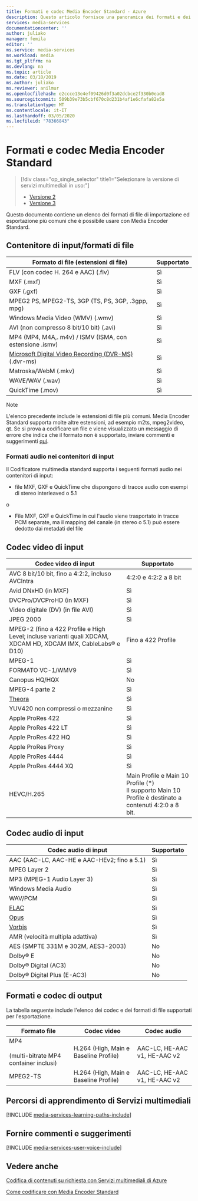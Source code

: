 ```yaml
---
title: Formati e codec Media Encoder Standard - Azure
description: Questo articolo fornisce una panoramica dei formati e dei codec Media Encoder Standard.
services: media-services
documentationcenter: ''
author: juliako
manager: femila
editor: ''
ms.service: media-services
ms.workload: media
ms.tgt_pltfrm: na
ms.devlang: na
ms.topic: article
ms.date: 03/18/2019
ms.author: juliako
ms.reviewer: anilmur
ms.openlocfilehash: e2ccce13e4ef09426d0f3a02dcbce2f330b0ead8
ms.sourcegitcommit: 509b39e73b5cbf670c8d231b4af1e6cfafa82e5a
ms.translationtype: MT
ms.contentlocale: it-IT
ms.lasthandoff: 03/05/2020
ms.locfileid: "78366843"
---
```

# <a name="media-encoder-standard-formats-and-codecs"></a>Formati e codec Media Encoder Standard

> [!div class="op_single_selector" title1="Selezionare la versione di servizi multimediali in uso:"]
> * [Versione 2](media-services-media-encoder-standard-formats.md)
> * [Versione 3](../latest/media-encoder-standard-formats.md)

Questo documento contiene un elenco dei formati di file di importazione ed esportazione più comuni che è possibile usare con Media Encoder Standard.

## <a name="input-containerfile-formats"></a>Contenitore di input/formati di file
| Formato di file (estensioni di file) | Supportato |
| --- | --- |
| FLV (con codec H. 264 e AAC) (.flv) |Sì |
| MXF    (.mxf) |Sì |
| GXF    (.gxf) |Sì |
| MPEG2 PS, MPEG2-TS, 3GP (TS, PS, 3GP, .3gpp, mpg) |Sì |
| Windows Media Video (WMV) (.wmv) |Sì |
| AVI (non compresso 8 bit/10 bit) (.avi) |Sì |
| MP4 (MP4, M4A,. m4v) / ISMV (ISMA, con estensione .ismv) |Sì |
| [Microsoft Digital Video Recording (DVR-MS)](https://msdn.microsoft.com/library/windows/desktop/dd692984) (.dvr-ms) |Sì |
| Matroska/WebM (.mkv) |Sì |
| WAVE/WAV (.wav) |Sì |
| QuickTime (.mov) |Sì |

> [!NOTE]
> L'elenco precedente include le estensioni di file più comuni. Media Encoder Standard supporta molte altre estensioni, ad esempio m2ts, mpeg2video, qt. Se si prova a codificare un file e viene visualizzato un messaggio di errore che indica che il formato non è supportato, inviare commenti e suggerimenti [qui](https://feedback.azure.com/forums/169396-media-services/category/144411-encoding-and-processing/).
> 
> 

### <a name="audio-formats-in-input-containers"></a>Formati audio nei contenitori di input
Il Codificatore multimedia standard supporta i seguenti formati audio nei contenitori di input:

* file MXF, GXF e QuickTime che dispongono di tracce audio con esempi di stereo interleaved o 5.1

o

* File MXF, GXF e QuickTime in cui l'audio viene trasportato in tracce PCM separate, ma il mapping del canale (in stereo o 5.1) può essere dedotto dai metadati del file

## <a name="input-video-codecs"></a>Codec video di input
| Codec video di input | Supportato |
| --- | --- |
| AVC 8 bit/10 bit, fino a 4:2:2, incluso AVCIntra |4:2:0 e 4:2:2 a 8 bit |
| Avid DNxHD (in MXF) |Sì |
| DVCPro/DVCProHD (in MXF) |Sì |
| Video digitale (DV) (in file AVI) |Sì |
| JPEG 2000 |Sì |
| MPEG-2 (fino a 422 Profile e High Level; incluse varianti quali XDCAM, XDCAM HD, XDCAM IMX, CableLabs® e D10) |Fino a 422 Profile |
| MPEG-1 |Sì |
| FORMATO VC-1/WMV9 |Sì |
| Canopus HQ/HQX |No |
| MPEG-4 parte 2 |Sì |
| [Theora](https://en.wikipedia.org/wiki/Theora) |Sì |
| YUV420 non compressi o mezzanine |Sì |
| Apple ProRes 422 |Sì |
| Apple ProRes 422 LT |Sì |
| Apple ProRes 422 HQ |Sì |
| Apple ProRes Proxy |Sì |
| Apple ProRes 4444 |Sì |
| Apple ProRes 4444 XQ |Sì |
| HEVC/H.265| Main Profile e Main 10 Profile (&#42;)<br/>Il supporto Main 10 Profile è destinato a contenuti 4:2:0 a 8 bit. |

## <a name="input-audio-codecs"></a>Codec audio di input
| Codec audio di input | Supportato |
| --- | --- |
| AAC (AAC-LC, AAC-HE e AAC-HEv2; fino a 5.1) |Sì |
| MPEG Layer 2 |Sì |
| MP3 (MPEG-1 Audio Layer 3) |Sì |
| Windows Media Audio |Sì |
| WAV/PCM |Sì |
| [FLAC](https://en.wikipedia.org/wiki/FLAC)</a> |Sì |
| [Opus](https://go.microsoft.com/fwlink/?LinkId=822667) |Sì |
| [Vorbis](https://en.wikipedia.org/wiki/Vorbis)</a> |Sì |
| AMR (velocità multipla adattiva) |Sì |
| AES (SMPTE 331M e 302M, AES3-2003) |No |
| Dolby® E |No |
| Dolby® Digital (AC3) |No |
| Dolby® Digital Plus (E-AC3) |No |

## <a name="output-formats-and-codecs"></a>Formati e codec di output
La tabella seguente include l'elenco dei codec e dei formati di file supportati per l'esportazione.

| Formato file | Codec video | Codec audio |
| --- | --- | --- |
| MP4 <br/><br/>(multi-bitrate MP4 container inclusi) |H.264 (High, Main e Baseline Profile) |AAC-LC, HE-AAC v1, HE-AAC v2 |
| MPEG2-TS |H.264 (High, Main e Baseline Profile) |AAC-LC, HE-AAC v1, HE-AAC v2 |

## <a name="media-services-learning-paths"></a>Percorsi di apprendimento di Servizi multimediali
[!INCLUDE [media-services-learning-paths-include](../../../includes/media-services-learning-paths-include.md)]

## <a name="provide-feedback"></a>Fornire commenti e suggerimenti
[!INCLUDE [media-services-user-voice-include](../../../includes/media-services-user-voice-include.md)]

## <a name="see-also"></a>Vedere anche
[Codifica di contenuti su richiesta con Servizi multimediali di Azure](media-services-encode-asset.md)

[Come codificare con Media Encoder Standard](media-services-dotnet-encode-with-media-encoder-standard.md)

